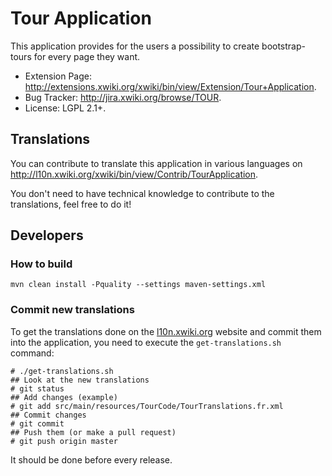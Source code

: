 # Tour Application
This application provides for the users a possibility to create bootstrap-tours for every page they want.

* Extension Page: http://extensions.xwiki.org/xwiki/bin/view/Extension/Tour+Application.
* Bug Tracker: http://jira.xwiki.org/browse/TOUR.
* License: LGPL 2.1+.

## Translations
You can contribute to translate this application in various languages on http://l10n.xwiki.org/xwiki/bin/view/Contrib/TourApplication.

You don't need to have technical knowledge to contribute to the translations, feel free to do it!

## Developers

### How to build
```
mvn clean install -Pquality --settings maven-settings.xml
```

### Commit new translations
To get the translations done on the [l10n.xwiki.org](http://l10n.xwiki.org/xwiki/bin/view/Contrib/TourApplication) website and commit them into the application, you need to execute the `get-translations.sh` command:

```
# ./get-translations.sh
## Look at the new translations
# git status
## Add changes (example)
# git add src/main/resources/TourCode/TourTranslations.fr.xml
## Commit changes
# git commit
## Push them (or make a pull request)
# git push origin master
```

It should be done before every release.
